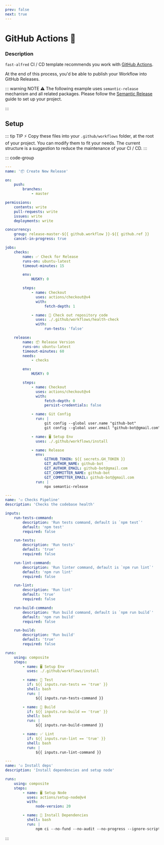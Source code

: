 ```yaml
---
prev: false
next: true
---
```


# GitHub Actions :octopus:

### Description

`fast-alfred` CI / CD template recommends you work with [GitHub Actions](https://docs.github.com/en/actions).

At the end of this process, you'd be able to publish your Workflow into GitHub Releases.

::: warning NOTE :warning:
The following example uses `semantic-release` mechanism and all related packages.
Please follow the [Semantic Release](./semantic-release) guide to set up your project.

:::

## Setup

::: tip TIP :zap:
Copy these files into your `.github/workflows` folder, at the root of your project.
You can modify them to fit your needs. The current structure is a suggestion to reduce the maintenance of your CI / CD.
:::

::: code-group

```yaml [.github/workflows/release-master.yaml]
---
name: '📦 Create New Release'

on:
    push:
        branches:
            - master

permissions:
    contents: write
    pull-requests: write
    issues: write
    deployments: write

concurrency:
    group: release-master-${{ github.workflow }}-${{ github.ref }}
    cancel-in-progress: true

jobs:
    checks:
        name: ✅ Check for Release
        runs-on: ubuntu-latest
        timeout-minutes: 15

        env:
            HUSKY: 0

        steps:
            - name: Checkout
              uses: actions/checkout@v4
              with:
                  fetch-depth: 1

            - name: 🧪 Check out repository code
              uses: ./.github/workflows/health-check
              with:
                  run-tests: 'false'

    release:
        name: 📦 Release Version
        runs-on: ubuntu-latest
        timeout-minutes: 60
        needs:
            - checks

        env:
            HUSKY: 0

        steps:
            - name: Checkout
              uses: actions/checkout@v4
              with:
                  fetch-depth: 0
                  persist-credentials: false

            - name: Git Config
              run: |
                  git config --global user.name "github-bot"
                  git config --global user.email "github-bot@gmail.com"

            - name: 🖥️ Setup Env
              uses: ./.github/workflows/install

            - name: Release
              env:
                  GITHUB_TOKEN: ${{ secrets.GH_TOKEN }}
                  GIT_AUTHOR_NAME: github-bot
                  GIT_AUTHOR_EMAIL: github-bot@gmail.com
                  GIT_COMMITTER_NAME: github-bot
                  GIT_COMMITTER_EMAIL: github-bot@gmail.com
              run: |
                  npx semantic-release
```

```yaml [.github/workflows/health-check/action.yaml]
---
name: '☑️ Checks Pipeline'
description: 'Checks the codebase health'

inputs:
    run-tests-command:
        description: 'Run tests command, default is `npm test`'
        default: 'npm test'
        required: false

    run-tests:
        description: 'Run tests'
        default: 'true'
        required: false

    run-lint-command:
        description: 'Run linter command, default is `npm run lint`'
        default: 'npm run lint'
        required: false

    run-lint:
        description: 'Run lint'
        default: 'true'
        required: false

    run-build-command:
        description: 'Run build command, default is `npm run build`'
        default: 'npm run build'
        required: false

    run-build:
        description: 'Run build'
        default: 'true'
        required: false

runs:
    using: composite
    steps:
        - name: 🖥️ Setup Env
          uses: ./.github/workflows/install

        - name: 🧪 Test
          if: ${{ inputs.run-tests == 'true' }}
          shell: bash
          run: |
              ${{ inputs.run-tests-command }}

        - name: 🔨 Build
          if: ${{ inputs.run-build == 'true' }}
          shell: bash
          run: |
              ${{ inputs.run-build-command }}

        - name: ✅ Lint
          if: ${{ inputs.run-lint == 'true' }}
          shell: bash
          run: |
              ${{ inputs.run-lint-command }}
```

```yaml [.github/workflows/install/action.yaml]
---
name: '☑️ Install deps'
description: 'Install dependencies and setup node'

runs:
    using: composite
    steps:
        - name: 🖥️ Setup Node
          uses: actions/setup-node@v4
          with:
              node-version: 20

        - name: 🔗 Install Dependencies
          shell: bash
          run: |
              npm ci --no-fund --no-audit --no-progress --ignore-scripts
```

:::
